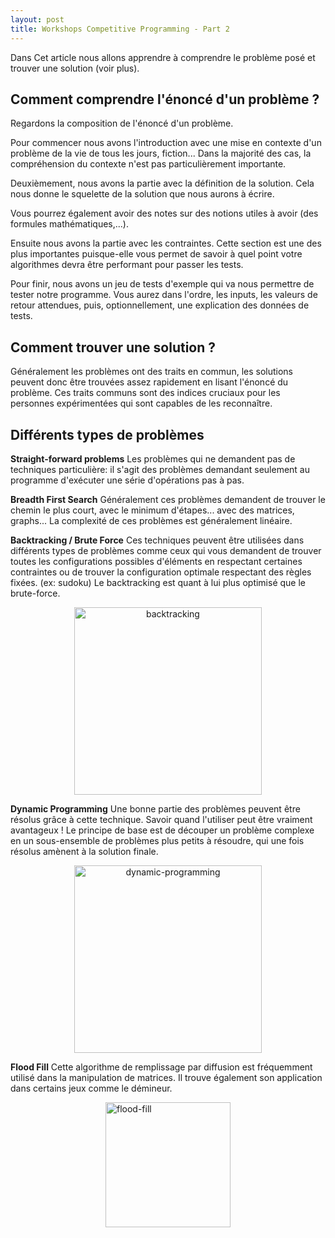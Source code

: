 ```yaml
---
layout: post
title: Workshops Competitive Programming - Part 2
---
```


Dans Cet article nous allons apprendre à comprendre le problème posé et trouver une solution (voir plus).

## Comment comprendre l'énoncé d'un problème ?

Regardons la composition de l'énoncé d'un problème.

Pour commencer nous avons l'introduction avec une mise en contexte d'un problème de la vie de tous les jours, fiction...
Dans la majorité des cas, la compréhension du contexte n'est pas particulièrement importante.

Deuxièmement, nous avons la partie avec la définition de la solution. Cela nous donne le squelette de la solution que nous aurons à écrire.

Vous pourrez également avoir des notes sur des notions utiles à avoir (des formules mathématiques,...).

Ensuite nous avons la partie avec les contraintes. Cette section est une des plus importantes puisque-elle vous permet de savoir à quel point votre algorithmes devra être performant pour passer les tests.

Pour finir, nous avons un jeu de tests d'exemple qui va nous permettre de tester notre programme. Vous aurez dans l'ordre, les inputs, les valeurs de retour attendues, puis, optionnellement, une explication des données de tests.

## Comment trouver une solution ?

Généralement les problèmes ont des traits en commun, les solutions peuvent donc être trouvées assez rapidement en lisant l'énoncé du problème.
Ces traits communs sont des indices cruciaux pour les personnes expérimentées qui sont capables de les reconnaître.

## Différents types de problèmes

**Straight-forward problems**
Les problèmes qui ne demandent pas de techniques particulière:
il s'agit des problèmes demandant seulement au programme d'exécuter une série d'opérations pas à pas.

**Breadth First Search**
Généralement ces problèmes demandent de trouver le chemin le plus court, avec le minimum d'étapes... avec des matrices, graphs...
La complexité de ces problèmes est généralement linéaire.

**Backtracking / Brute Force**
Ces techniques peuvent être utilisées dans différents types de problèmes comme ceux qui vous demandent de trouver toutes les configurations possibles d'éléments en respectant certaines contraintes ou de trouver la configuration optimale respectant des règles fixées. (ex: sudoku)
Le backtracking est quant à lui plus optimisé que le brute-force.

<p align="center">
<img alt="backtracking" src="https://www.researchgate.net/profile/Ilya_Verenich/publication/316610194/figure/fig2/AS:614206495813635@1523449648050/Backtracking-algorithm-taken-from-1.png" width="300"/>
</p>

**Dynamic Programming**
Une bonne partie des problèmes peuvent être résolus grâce à cette technique.
Savoir quand l'utiliser peut être vraiment avantageux ! Le principe de base est de découper un problème complexe en un sous-ensemble de problèmes plus petits à résoudre, qui une fois résolus amènent à la solution finale.

<p align="center">
<img alt="dynamic-programming" src="https://cdn-images-1.medium.com/max/1600/1*MXpfyivX8XmtULGNiXXmEw.png" width="300"/>
</p>

**Flood Fill**
Cette algorithme de remplissage par diffusion est fréquemment utilisé dans la manipulation de matrices. Il trouve également son application dans certains jeux comme le démineur.

<div style="display: flex; justify-content: center;">
<img alt="flood-fill" src="https://he-s3.s3.amazonaws.com/media/uploads/0435c22.png" height="200"/>
</div>
